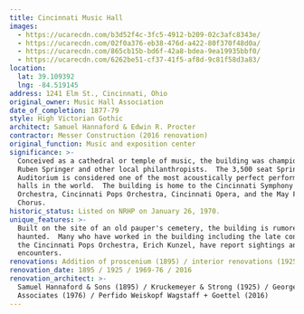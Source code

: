 ```yaml
---
title: Cincinnati Music Hall
images:
  - https://ucarecdn.com/b3d52f4c-3fc5-4912-b209-02c3afc8343e/
  - https://ucarecdn.com/02f0a376-eb38-476d-a422-80f370f48d0a/
  - https://ucarecdn.com/865cb15b-bd6f-42a8-bdea-9ea19935bbf0/
  - https://ucarecdn.com/6262be51-cf37-41f5-af8d-9c81f58d3a83/
location:
  lat: 39.109392
  lng: -84.519145
address: 1241 Elm St., Cincinnati, Ohio
original_owner: Music Hall Association
date_of_completion: 1877-79
style: High Victorian Gothic
architect: Samuel Hannaford & Edwin R. Procter
contractor: Messer Construction (2016 renovation)
original_function: Music and exposition center
significance: >-
  Conceived as a cathedral or temple of music, the building was championed by
  Ruben Springer and other local philanthropists.  The 3,500 seat Springer
  Auditorium is considered one of the most acoustically perfect performance
  halls in the world.  The building is home to the Cincinnati Symphony
  Orchestra, Cincinnati Pops Orchestra, Cincinnati Opera, and the May Festival
  Chorus.
historic_status: Listed on NRHP on January 26, 1970.
unique_features: >-
  Built on the site of an old pauper's cemetery, the building is rumored to be
  haunted.  Many who have worked in the building including the late conductor of
  the Cincinnati Pops Orchestra, Erich Kunzel, have report sightings and
  encounters.
renovations: Addition of proscenium (1895) / interior renovations (1925 / 1976 / 2016)
renovation_date: 1895 / 1925 / 1969-76 / 2016
renovation_architect: >-
  Samuel Hannaford & Sons (1895) / Kruckemeyer & Strong (1925) / George Schatz &
  Associates (1976) / Perfido Weiskopf Wagstaff + Goettel (2016)
---
```

